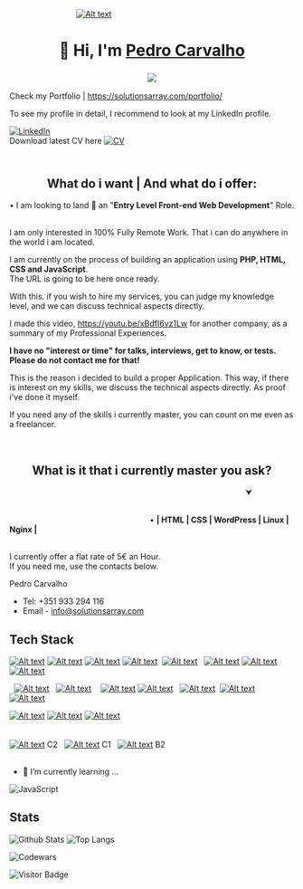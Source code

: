 &nbsp;&nbsp;&nbsp;&nbsp;&nbsp;&nbsp;&nbsp;&nbsp;&nbsp;&nbsp;&nbsp;&nbsp;&nbsp;&nbsp;&nbsp;&nbsp;&nbsp;&nbsp;&nbsp;&nbsp;&nbsp;&nbsp;&nbsp;&nbsp;&nbsp;&nbsp;&nbsp;&nbsp;&nbsp;&nbsp;[![Alt text](http://mixed.solutionsarray.com/wp-content/uploads/2023/10/SolutionsArray1.com_.png)](https://solutionsarray.com/)
<br>

<h1 align="center">👋 Hi, I'm <a href="https://www.linkedin.com/in/solutionsarray/" target="_blank"> Pedro Carvalho </a></h1>
<h3 align="center"> <img src="https://readme-typing-svg.herokuapp.com?color=0357F7&lines=Web+Developer+from+Portugal+%3A)" /> </h3>
  
Check my Portfolio | https://solutionsarray.com/portfolio/

To see my profile in detail, I recommend to look at my LinkedIn profile.

[![LinkedIn](https://img.shields.io/badge/linkedin-%230077B5.svg?style=for-the-badge&logo=linkedin&logoColor=white)](https://www.linkedin.com/in/SolutionsArray/)
<br>Download latest CV here [![CV](http://mixed.solutionsarray.com/wp-content/uploads/2023/08/small_curriculum1.png)](http://mixed.solutionsarray.com/cv/)
<p>
  
<h2 align="center"><br>What do i want | And what do i offer:</h2>
&#x2022; I am looking to land 🚀 an "<b>Entry Level Front-end Web Development</b>" Role.

<br>I am only interested in 100% Fully Remote Work. That i can do anywhere in the world i am located.

I am currently on the process of building an application using <b>PHP, HTML, CSS and JavaScript</b>. 
<br>The URL is going to be here once ready.

With this. if you wish to hire my services, you can judge my knowledge level, and we can discuss technical aspects directly.

I made this video,  https://youtu.be/xBdfI6vz1Lw  for another company, as a summary of my Professional Experiences.

<b>I have no "interest or time" for talks, interviews, get to know, or tests.
<br> Please do not contact me for that!
</b>

This is the reason i decided to build a proper Application. 
This way, if there is interest on my skills, we discuss the technical aspects directly. As proof i've done it myself. 

If you need any of the skills i currently master, you can count on me even as a freelancer.

<br><h2 align="center">What is it that i currently master you ask?</h2>

&nbsp;&nbsp;&nbsp;&nbsp;&nbsp;&nbsp;&nbsp;&nbsp;&nbsp;&nbsp;&nbsp;&nbsp;&nbsp;&nbsp;&nbsp;&nbsp;&nbsp;&nbsp;&nbsp;&nbsp;&nbsp;&nbsp;&nbsp;&nbsp;&nbsp;&nbsp;&nbsp;&nbsp;&nbsp;&nbsp;&nbsp;&nbsp;&nbsp;&nbsp;&nbsp;&nbsp;&nbsp;&nbsp;&nbsp;&nbsp;&nbsp;&nbsp;&nbsp;&nbsp;&nbsp;&nbsp;&nbsp;&nbsp;&nbsp;&nbsp;&nbsp;&nbsp;&nbsp;&nbsp;&nbsp;&nbsp;&nbsp;&nbsp;&nbsp;&nbsp;&nbsp;&nbsp;&nbsp;&nbsp;&nbsp;&nbsp;&nbsp;&nbsp;&nbsp;&nbsp;&nbsp;&nbsp;&nbsp;&nbsp;&nbsp;&nbsp;&nbsp;&nbsp;&nbsp;&nbsp;&nbsp;&nbsp;&nbsp;&nbsp;&nbsp;&nbsp;&nbsp;&nbsp;&nbsp;&nbsp;&nbsp;&nbsp;&nbsp;&nbsp;&nbsp;&nbsp;&nbsp;&nbsp;&nbsp;&nbsp;&nbsp;&nbsp;&nbsp;&nbsp;&nbsp;&nbsp;⮟

<br>&nbsp;&nbsp;&nbsp;&nbsp;&nbsp;&nbsp;&nbsp;&nbsp;&nbsp;&nbsp;&nbsp;&nbsp;&nbsp;&nbsp;&nbsp;&nbsp;&nbsp;&nbsp;&nbsp;&nbsp;&nbsp;&nbsp;&nbsp;&nbsp;&nbsp;&nbsp;&nbsp;&nbsp;&nbsp;&nbsp;&nbsp;&nbsp;&nbsp;&nbsp;&nbsp;&nbsp;&nbsp;&nbsp;&nbsp;&nbsp;&nbsp;&nbsp;&nbsp;&nbsp;&nbsp;&nbsp;&nbsp;&nbsp;&nbsp;&nbsp;&nbsp;&nbsp;&nbsp;&nbsp;&nbsp;&nbsp;&nbsp;&nbsp;&nbsp;&nbsp;&nbsp;&nbsp;&nbsp;&#x2022;&nbsp;<b>| HTML | CSS | WordPress | Linux | Nginx |</center></b>

<br>I currently offer a flat rate of 5€ an Hour.<br>
If you need me, use the contacts below.<br>

Pedro Carvalho
- Tel: +351 933 294 116
- Email - info@solutionsarray.com


## Tech Stack

[![Alt text](http://mixed.solutionsarray.com/wp-content/uploads/2023/10/1CICD.png)](https://en.wikipedia.org/wiki/Linux)
[![Alt text](http://mixed.solutionsarray.com/wp-content/uploads/2023/08/Linux5.png)](https://en.wikipedia.org/wiki/Linux)
[![Alt text](http://mixed.solutionsarray.com/wp-content/uploads/2023/09/2small_AppArmor.png)](https://apparmor.net/)
[![Alt text](http://mixed.solutionsarray.com/wp-content/uploads/2023/09/small_SELinux.png)](https://en.wikipedia.org/wiki/Security-Enhanced_Linux)
&nbsp;[![Alt text](http://mixed.solutionsarray.com/wp-content/uploads/2023/08/UNIX.png)](https://en.wikipedia.org/wiki/Unix)
&nbsp;&nbsp;[![Alt text](http://mixed.solutionsarray.com/wp-content/uploads/2023/08/php.jpg)](https://www.php.net/)
[![Alt text](http://mixed.solutionsarray.com/wp-content/uploads/2023/08/Laravel.png)](https://laravel.com/)
[![Alt text](http://mixed.solutionsarray.com/wp-content/uploads/2023/08/JavaScript.png)](https://en.wikipedia.org/wiki/JavaScript)

&nbsp;&nbsp;[![Alt text](http://mixed.solutionsarray.com/wp-content/uploads/2023/08/Node.js.png)](https://nodejs.org/en)
&nbsp;&nbsp;[![Alt text](http://mixed.solutionsarray.com/wp-content/uploads/2023/08/MySQL.png)](https://www.mysql.com/)
&nbsp;&nbsp;&nbsp;[![Alt text](http://mixed.solutionsarray.com/wp-content/uploads/2023/09/5small_PostgreSQL.png)](https://www.postgresql.org/)
[![Alt text](http://mixed.solutionsarray.com/wp-content/uploads/2023/09/small_Apache.png)](https://httpd.apache.org/)
&nbsp;&nbsp;[![Alt text](http://mixed.solutionsarray.com/wp-content/uploads/2023/09/small_Nginx.png)](https://nginx.org/en/)
&nbsp;[![Alt text](http://mixed.solutionsarray.com/wp-content/uploads/2023/08/small_git.png)](https://git-scm.com/)
&nbsp;[![Alt text](http://mixed.solutionsarray.com/wp-content/uploads/2023/08/small_docker.webp)](https://www.docker.com/)

[![Alt text](http://mixed.solutionsarray.com/wp-content/uploads/2023/08/small_podman.png)](https://podman.io/)
[![Alt text](https://img.shields.io/badge/kubernetes-white?style=for-the-badge&logo=kubernetes)](https://kubernetes.io/)
[![Alt text](http://mixed.solutionsarray.com/wp-content/uploads/2023/10/5python.png)](https://en.wikipedia.org/wiki/Linux)
<br><br><br>
[![Alt text](http://mixed.solutionsarray.com/wp-content/uploads/2023/08/portugal-flag-icon-32.png)](https://en.wikipedia.org/wiki/Portuguese_language)&nbsp;C2 &nbsp;
[![Alt text](http://mixed.solutionsarray.com/wp-content/uploads/2023/08/united-states-of-america-flag-3d-icon-32.png)](https://en.wikipedia.org/wiki/American_English)&nbsp;C1 &nbsp;
[![Alt text](http://mixed.solutionsarray.com/wp-content/uploads/2023/08/spain-flag-icon-32.png)](https://en.wikipedia.org/wiki/Spanish_language)&nbsp;B2
<br><br>    
- 🫡 I’m currently learning ...
  
![JavaScript](https://img.shields.io/badge/-JavaScript-black?style=flat-square&logo=javascript)

## Stats

![Github Stats](https://github-readme-stats.vercel.app/api?username=pedro-su&count_private=true&show_icons=true&include_all_commits=true&theme=prussian&layout=compact)
![Top Langs](https://github-readme-stats.vercel.app/api/top-langs/?username=pedro-su&hide=TeX&layout=compact&theme=prussian)

![Codewars](https://github.r2v.ch/codewars?user=pedcar)

![Visitor Badge](https://visitor-badge.laobi.icu/badge?page_id=pedrocarvalho)

<!--
**pedrocarvalho/pedrocarvalho** is a ✨ _special_ ✨ repository because its `README.md` (this file) appears on your GitHub profile.

Here are some ideas to get you started:

- 🔭 I’m currently working on ...
- 🌱 I’m currently learning ...
- 👯 I’m looking to collaborate on ...
- 🤔 I’m looking for help with ...
- 💬 Ask me about ...
- 📫 How to reach me: ...
- 😄 Pronouns: ...
- ⚡ Fun fact: ...
-->




